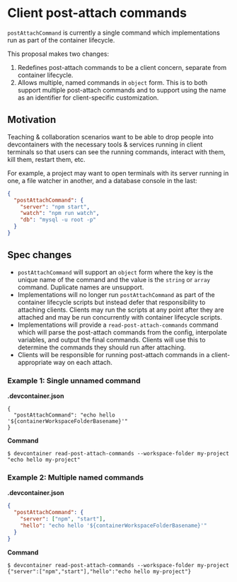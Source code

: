 # Client post-attach commands

`postAttachCommand` is currently a single command which implementations run as part of the container lifecycle.

This proposal makes two changes:
1. Redefines post-attach commands to be a client concern, separate from container lifecycle.
2. Allows multiple, named commands in `object` form. This is to both support multiple post-attach commands and to support using the name as an identifier for client-specific customization.

## Motivation

Teaching & collaboration scenarios want to be able to drop people into devcontainers with the necessary tools & services running in client terminals so that users can see the running commands, interact with them, kill them, restart them, etc.

For example, a project may want to open terminals with its server running in one, a file watcher in another, and a database console in the last:

```json
{
  "postAttachCommand": {
    "server": "npm start",
    "watch": "npm run watch",
    "db": "mysql -u root -p"
  }
}
```

## Spec changes

- `postAttachCommand` will support an `object` form where the key is the unique name of the command and the value is the `string` or `array` command. Duplicate names are unsupport.
- Implementations will no longer run `postAttachCommand` as part of the container lifecycle scripts but instead defer that responsibility to attaching clients. Clients may run the scripts at any point after they are attached and may be run concurrently with container lifecycle scripts.
- Implementations will provide a `read-post-attach-commands` command which will parse the post-attach commands from the config, interpolate variables, and output the final commands. Clients will use this to determine the commands they should run after attaching.
- Clients will be responsible for running post-attach commands in a client-appropriate way on each attach.

### Example 1: Single unnamed command

**.devcontainer.json**
```jsonc
{
  "postAttachCommand": "echo hello '${containerWorkspaceFolderBasename}'"
}
```

**Command**
```
$ devcontainer read-post-attach-commands --workspace-folder my-project
"echo hello my-project"
```

### Example 2: Multiple named commands

**.devcontainer.json**
```json
{
  "postAttachCommand": {
    "server": ["npm", "start"],
    "hello": "echo hello '${containerWorkspaceFolderBasename}'"
  }
}
```

**Command**
```
$ devcontainer read-post-attach-commands --workspace-folder my-project
{"server":["npm","start"],"hello":"echo hello my-project"}
```
